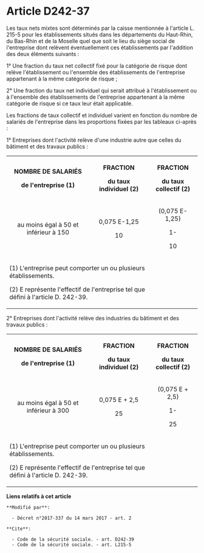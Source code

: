 # Article D242-37

Les taux nets mixtes sont déterminés par la caisse mentionnée à l'article L. 215-5 pour les établissements situés dans les
départements du Haut-Rhin, du Bas-Rhin et de la Moselle quel que soit le lieu du siège social de l'entreprise dont relèvent
éventuellement ces établissements par l'addition des deux éléments suivants : 

1° Une fraction du taux net collectif fixé pour la catégorie de risque dont relève l'établissement ou l'ensemble des
établissements de l'entreprise appartenant à la même catégorie de risque ; 

2° Une fraction du taux net individuel qui serait attribué à l'établissement ou à l'ensemble des établissements de
l'entreprise appartenant à la même catégorie de risque si ce taux leur était applicable. 

Les fractions de taux collectif et individuel varient en fonction du nombre de salariés de l'entreprise dans les proportions
fixées par les tableaux ci-après : 

1° Entreprises dont l'activité relève d'une industrie autre que celles du bâtiment et des travaux publics : 

<table>
  <tbody>
    <tr>
      <th>

NOMBRE DE SALARIÉS 

de l'entreprise (1) 

</th>
      <th>

FRACTION 

du taux individuel (2) 

</th>
      <th>

FRACTION 

du taux collectif (2) 

</th>
    </tr>
    <tr>
      <td align="center">

au moins égal à 50 et inférieur à 150 </td>
      <td align="center">

0,075 E-1,25 

10 

</td>
      <td align="center">

(0,075 E-1,25) 

1-

10 

</td>
    </tr>
    <tr>
      <td colspan="2">

(1) L'entreprise peut comporter un ou plusieurs établissements. 

(2) E représente l'effectif de l'entreprise tel que défini à l'article D. 242-39.

</td>
    </tr>
  </tbody>
</table>

2° Entreprises dont l'activité relève des industries du bâtiment et des travaux publics : 

<table>
  <tbody>
    <tr>
      <th>

NOMBRE DE SALARIÉS 

de l'entreprise (1) 

</th>
      <th>

FRACTION 

du taux individuel (2) 

</th>
      <th>

FRACTION 

du taux collectif (2) 

</th>
    </tr>
    <tr>
      <td align="center">

au moins égal à 50 et inférieur à 300 </td>
      <td align="center">

0,075 E + 2,5 

25 

</td>
      <td align="center">

(0,075 E + 2,5) 

1-

25 

</td>
    </tr>
    <tr>
      <td colspan="2">

(1) L'entreprise peut comporter un ou plusieurs établissements. 

(2) E représente l'effectif de l'entreprise tel que défini à l'article D. 242-39.

</td>
    </tr>
  </tbody>
</table>

**Liens relatifs à cet article**

	**Modifié par**:

	  - Décret n°2017-337 du 14 mars 2017 - art. 2

	**Cite**:

	  - Code de la sécurité sociale. - art. D242-39
	  - Code de la sécurité sociale. - art. L215-5
